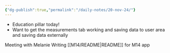 ```yaml
---
{"dg-publish":true,"permalink":"/daily-notes/20-nov-24/"}
---
```


- Education pillar today!
- Want to get the measurements tab working and saving data to user area and saving data externally

Meeting with Melanie
Writing [[M14/README\|README]] for M14 app
